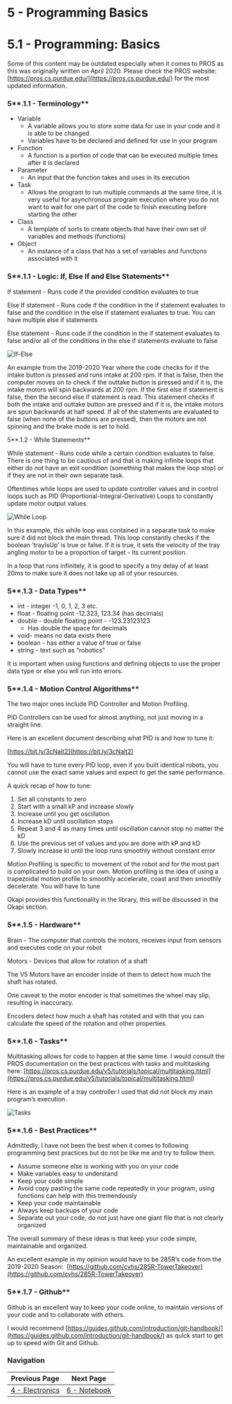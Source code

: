 # 5 - Programming Basics

# 5.1 - Programming: Basics

Some of this content may be outdated especially when it comes to PROS as this was originally written on April 2020. Please check the PROS website: [https://pros.cs.purdue.edu/](https://pros.cs.purdue.edu/) for the most updated information.

### 5**.1.1 - Terminology**

- Variable
    - A variable allows you to store some data for use in your code and it is able to be changed
    - Variables have to be declared and defined for use in your program
- Function
    - A function is a portion of code that can be executed multiple times after it is declared
- Parameter
    - An input that the function takes and uses in its execution
- Task
    - Allows the program to run multiple commands at the same time, it is very useful for asynchronous program execution where you do not want to wait for one part of the code to finish executing before starting the other
- Class
    - A template of sorts to create objects that have their own set of variables and methods (functions)
- Object
    - An instance of a class that has a set of variables and functions associated with it

### 5**.1.1 - Logic: If, Else If and Else Statements**

If statement - Runs code if the provided condition evaluates to true

Else If statement - Runs code if the condition in the if statement evaluates to false and the condition in the else if statement evaluates to true. You can have multiple else if statements

Else statement - Runs code if the condition in the if statement evaluates to false and/or all of the conditions in the else if statements evaluate to false

![If-Else](/vrc-guide/src/assets/5_assets/if-else.png)

An example from the 2019-2020 Year where the code checks for if the intake button is pressed and runs intake at 200 rpm. If that is false, then the computer moves on to check if the outtake button is pressed and if it is, the intake motors will spin backwards at 200 rpm. If the first else if statement is false, then the second else if statement is read. This statement checks if both the intake and outtake button are pressed and if it is, the intake motors are spun backwards at half speed. If all of the statements are evaluated to false (when none of the buttons are pressed), then the motors are not spinning and the brake mode is set to hold.

5**.1.2 - While Statements**

While statement - Runs code while a certain condition evaluates to false. There is one thing to be cautious of and that is making infinite loops that either do not have an exit condition (something that makes the loop stop) or if they are not in their own separate task.

Oftentimes while loops are used to update controller values and in control loops such as PID (Proportional-Integral-Derivative) Loops to constantly update motor output values.

![While Loop](/vrc-guide/src/assets/5_assets/while.png)

In this example, this while loop was contained in a separate task to make sure it did not block the main thread. This loop constantly checks if the boolean ‘trayIsUp’ is true or false. If it is true, it sets the velocity of the tray angling motor to be a proportion of target - its current position.

In a loop that runs infinitely, it is good to specify a tiny delay of at least 20ms to make sure it does not take up all of your resources.

### 5**.1.3 - Data Types**

- int - integer -1, 0, 1, 2, 3 etc.[](https://www.w3schools.com/cpp/cpp_data_types.asp)
- float - floating point -12.323, 123.34 (has decimals)[](https://www.w3schools.com/cpp/cpp_data_types.asp)
- double - double floating point - -123.23123123
    - Has double the space for decimals
- void- means no data exists there[](https://www.w3schools.com/cpp/cpp_data_types.asp)
- boolean - has either a value of true or false
- string - text such as “robotics”

It is important when using functions and defining objects to use the proper data type or else you will run into errors.

### 5**.1.4 - Motion Control Algorithms**

The two major ones include PID Controller and Motion Profiling.

PID Controllers can be used for almost anything, not just moving in a straight line.

Here is an excellent document describing what PID is and how to tune it:

[https://bit.ly/3cNalt2](https://bit.ly/3cNalt2)

You will have to tune every PID loop, even if you built identical robots, you cannot use the exact same values and expect to get the same performance.

A quick recap of how to tune:

1. Set all constants to zero
2. Start with a small kP and increase slowly
3. Increase until you get oscillation
4. Increase kD until oscillation stops
5. Repeat 3 and 4 as many times until oscillation cannot stop no matter the kD
6. Use the previous set of values and you are done with kP and kD
7. Slowly increase kI until the loop runs smoothly without constant error

Motion Profiling is specific to movement of the robot and for the most part is complicated to build on your own. Motion profiling is the idea of using a trapezoidal motion profile to smoothly accelerate, coast and then smoothly decelerate. You will have to tune

Okapi provides this functionality in the library, this will be discussed in the Okapi section.

### 5**.1.5 - Hardware**

Brain - The computer that controls the motors, receives input from sensors and executes code on your robot

Motors - Devices that allow for rotation of a shaft

The V5 Motors have an encoder inside of them to detect how much the shaft has rotated.

One caveat to the motor encoder is that sometimes the wheel may slip, resulting in inaccuracy.

Encoders detect how much a shaft has rotated and with that you can calculate the speed of the rotation and other properties.

### 5**.1.6 - Tasks**

Multitasking allows for code to happen at the same time. I would consult the PROS documentation on the best practices with tasks and multitasking here: [https://pros.cs.purdue.edu/v5/tutorials/topical/multitasking.html](https://pros.cs.purdue.edu/v5/tutorials/topical/multitasking.html)

Here is an example of a tray controller I used that did not block my main program’s execution.

![Tasks](/vrc-guide/src/assets/5_assets/tasks.png)

### 5**.1.6 - Best Practices**

Admittedly, I have not been the best when it comes to following programming best practices but do not be like me and try to follow them.

- Assume someone else is working with you on your code
- Make variables easy to understand
- Keep your code simple
- Avoid copy pasting the same code repeatedly in your program, using functions can help with this tremendously
- Keep your code maintainable
- Always keep backups of your code
- Separate out your code, do not just have one giant file that is not clearly organized

The overall summary of these ideas is that keep your code simple, maintainable and organized.

An excellent example in my opinion would have to be 285R’s code from the 2019-2020 Season:  [https://github.com/cvhs/285R-TowerTakeover](https://github.com/cvhs/285R-TowerTakeover)

### 5**.1.7 - Github**

Github is an excellent way to keep your code online, to maintain versions of your code and to collaborate with others.

I would recommend [https://guides.github.com/introduction/git-handbook/](https://guides.github.com/introduction/git-handbook/) as quick start to get up to speed with Git and Github.

### Navigation

| Previous Page | Next Page |
| ----------- | ----------- |
| [4 - Electronics](4_Electronics.md) | [6 - Notebook](6_Notebook.md)   |